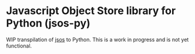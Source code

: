 # Javascript Object Store library for Python (jsos-py)

WIP transpilation of [jsos](github.com/andyk/jsos) to Python. This is a work in progress and is not yet functional.